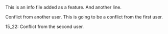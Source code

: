 This is an info file added as a feature.
And another line.

Conflict from another user.
This is going to be a conflict from the first user.

15_22: Conflict from the second user.